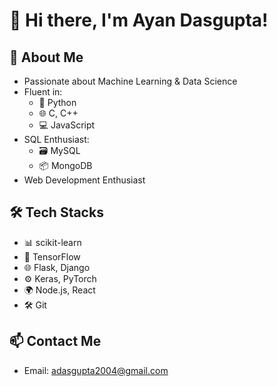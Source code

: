 # 👋 Hi there, I'm Ayan Dasgupta!

## 🧠 About Me
- Passionate about Machine Learning & Data Science
- Fluent in:
  - 🐍 Python
  - 🌐 C, C++
  - 💻 JavaScript
- SQL Enthusiast:
  - 🗃️ MySQL
  - 📦 MongoDB
- Web Development Enthusiast

## 🛠️ Tech Stacks
- 📊 scikit-learn
- 🤖 TensorFlow
- 🌐 Flask, Django
- ⚙️ Keras, PyTorch
- 🌍 Node.js, React
- 🛠️ Git

## 📫 Contact Me
- Email: adasgupta2004@gmail.com
